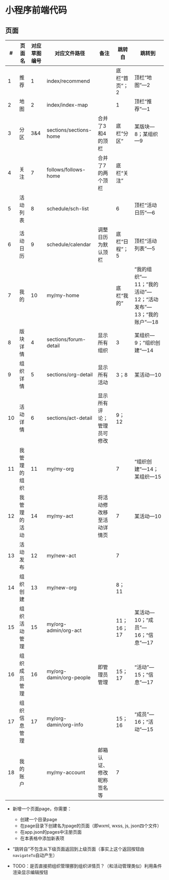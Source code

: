 # 小程序前端代码



## 页面

| #    | 页面名       | 对应草图编号 | 对应文件路径            | 备注                       | 跳转自        | 跳转到                                                     |
| ---- | ------------ | ------------ | ----------------------- | -------------------------- | ------------- | ---------------------------------------------------------- |
| 1    | 推荐         | 1            | index/recommend         |                            | 底栏“首页”；2 | 顶栏“地图”—2                                               |
| 2    | 地图         | 2            | index/index-map         |                            | 1             | 顶栏“推荐”—1                                               |
| 3    | 分区         | 3&4          | sections/sections-home  | 合并了3和4的顶栏           | 底栏“分区”    | 某版块—8；某组织—9                                         |
| 4    | 关注         | 7            | follows/follows-home    | 合并了7的两个顶栏          | 底栏“关注”    |                                                            |
| 5    | 活动列表     | 8            | schedule/sch-list       |                            | 6             | 顶栏“活动日历”—6                                           |
| 6    | 活动日历     | 9            | schedule/calendar       | 调整日历为默认顶栏         | 底栏“日程”；5 | 顶栏“活动列表”—5                                           |
| 7    | 我的         | 10           | my/my-home              |                            | 底栏“我的”    | ”我的组织“—11；”我的活动”—12；“活动发布”—13；“我的账户”—18 |
| 8    | 版块详情     | 4            | sections/forum-detail   | 显示所有组织               | 3             | 某组织—9；”组织创建“—14                                    |
| 9    | 组织详情     | 5            | sections/org-detail     | 显示所有活动               | 3；8          | 某活动—10                                                  |
| 10   | 活动详情     | 6            | sections/act-detail     | 显示所有评论；管理员可修改 | 9；12         |                                                            |
| 11   | 我管理的组织 | 11           | my/my-org               |                            | 7             | “组织创建”—14；某组织—15                                   |
| 12   | 我管理的活动 | 14           | my/my-act               | 将活动修改移至活动详情页   | 7             | 某活动—10                                                  |
| 13   | 活动发布     | 12           | my/new-act              |                            | 7             |                                                            |
| 14   | 组织创建     | 13           | my/new-org              |                            | 8；11         |                                                            |
| 15   | 组织活动管理 | 15           | my/org-admin/org-act    |                            | 11；16；17    | 某活动—10；“成员”—16；“信息”—17                            |
| 16   | 组织成员管理 | 16           | my/org-damin/org-people | 即管理员管理               | 15；17        | “活动”—15；“信息”—17                                       |
| 17   | 组织信息管理 | 17           | my/org-damin/org-info   |                            | 15；16        | “成员”—16；“活动”—15                                       |
| 18   | 我的账户     |              | my/my-account           | 邮箱认证、修改昵称签名等   | 7             |                                                            |

* 新增一个页面page，你需要：
  * 创建一个目录page
  * 在page目录下创建名为page的页面（即wxml, wxss, js, json四个文件）
  * 在app.json的pages中注册页面
  * 在本表格中添加新表项
* “跳转自”不包含从下级页面返回到上级页面（事实上这个返回按钮由`navigateTo`自动产生）

* TODO：是否直接把组织管理挪到组织详情页？（和活动管理类似）利用条件渲染显示编辑按钮

